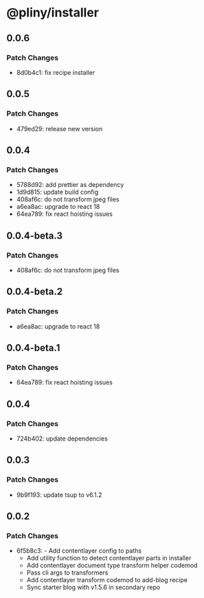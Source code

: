 # @pliny/installer

## 0.0.6

### Patch Changes

- 8d0b4c1: fix recipe installer

## 0.0.5

### Patch Changes

- 479ed29: release new version

## 0.0.4

### Patch Changes

- 5788d92: add prettier as dependency
- 1d9d815: update build config
- 408af6c: do not transform jpeg files
- a6ea8ac: upgrade to react 18
- 64ea789: fix react hoisting issues

## 0.0.4-beta.3

### Patch Changes

- 408af6c: do not transform jpeg files

## 0.0.4-beta.2

### Patch Changes

- a6ea8ac: upgrade to react 18

## 0.0.4-beta.1

### Patch Changes

- 64ea789: fix react hoisting issues

## 0.0.4

### Patch Changes

- 724b402: update dependencies

## 0.0.3

### Patch Changes

- 9b9f193: update tsup to v6.1.2

## 0.0.2

### Patch Changes

- 6f5b8c3: - Add contentlayer config to paths
  - Add utility function to detect contentlayer parts in installer
  - Add contentlayer document type transform helper codemod
  - Pass cli args to transformers
  - Add contentlayer transform codemod to add-blog recipe
  - Sync starter blog with v1.5.6 in secondary repo

